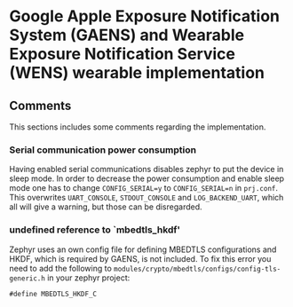 # Google Apple Exposure Notification System (GAENS) and Wearable Exposure Notification Service (WENS) wearable implementation

## Comments
This sections includes some comments regarding the implementation.

### Serial communication power consumption
Having enabled serial communications disables zephyr to put the device in sleep mode. In order to decrease the power consumption and enable sleep mode one has to change `CONFIG_SERIAL=y` to `CONFIG_SERIAL=n` in `prj.conf`. This overwrites `UART_CONSOLE`, `STDOUT_CONSOLE` and `LOG_BACKEND_UART`, which all will give a warning, but those can be disregarded.

### undefined reference to `mbedtls_hkdf'
Zephyr uses an own config file for defining MBEDTLS configurations and HKDF, which is required by GAENS, is not included. To fix this error you need to add the following to `modules/crypto/mbedtls/configs/config-tls-generic.h` in your zephyr project:

    #define MBEDTLS_HKDF_C